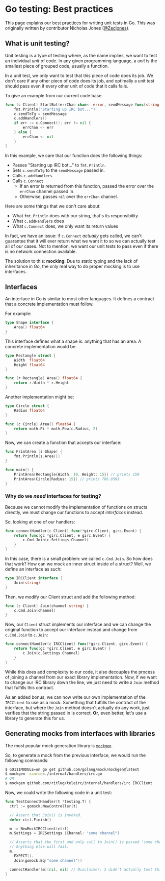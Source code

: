 Go testing: Best practices
==========================

This page explains our best practices for writing unit tests in Go.
This was originally written by contributor Nicholas Jones ([@Zedjones](https://github.com/Zedjones)).


## What is unit testing?

Unit testing is a type of testing where, as the name implies, we want to test an individual _unit_ of code.
In any given programming language, a _unit_ is the smallest piece of grouped code, usually a function.

In a unit test, we only want to test that this piece of code does its job.
We don't care if any other piece of code does its job, and optimally a unit test should pass even if every other unit of code that it calls fails.

To give an example from our current code base:

```go
func (c Client) StartBot(errChan chan<- error, sendMessage func(string)) {
	fmt.Println("Starting up IRC bot...")
	c.sendToTg = sendMessage
	c.addHandlers()
	if err := c.Connect(); err != nil {
		errChan <- err
	} else {
		errChan <- nil
	}
}
```

In this example, we care that our function does the following things:

* Passes "Starting up IRC bot..." to `fmt.Println`.
* Sets `c.sendToTg` to the `sendMessage` passed in.
* Calls `c.addHandlers`.
* Calls `c.Connect`
  * If an error is returned from this function, passed the error over the `errChan` channel passed in.
  * Otherwise, passes `nil` over the `errChan` channel.

Here are some things that we don't care about:

* What `fmt.Println` does with our string, that's its responsibility.
* What `c.addHandlers` does
* What `c.Connect` does, we only want its return values

In fact, we have an issue: if `c.Connect` _actually_ gets called, we can't guarantee that it will ever return what we want it to so we can actually test all of our cases.
Not to mention, we want our unit tests to pass even if there is no network connection available.

The solution to this: **mocking**.
Due to static typing and the lack of inheritance in Go, the only real way to do proper mocking is to use interfaces.


## Interfaces

An interface in Go is similar to most other languages.
It defines a contract that a concrete implementation must follow.

For example:

```go
type Shape interface {
    Area() float64
}
```

This interface defines what a shape is: anything that has an area.
A concrete implementation would be:

```go
type Rectangle struct {
    Width  float64
    Height float64
}

func (r Rectangle) Area() float64 {
    return r.Width * r.Height
}
```

Another implementation might be:

```go
type Circle struct {
    Radius float64
}

func (c Circle) Area() float64 {
    return math.Pi * math.Pow(c.Radius, 2)
}
```

Now, we can create a function that accepts our interface:

```go
func PrintArea (s Shape) {
    fmt.Println(s.Area())
}

func main() {
	PrintArea(Rectangle{Width: 10, Height: 15}) // prints 150
	PrintArea(Circle{Radius: 15}) // prints 706.8583
}
```

### Why do we _need_ interfaces for testing?

Because we cannot modify the implementation of functions on structs directly, we must change our functions to accept _interfaces_ instead.

So, looking at one of our handlers:

```go
func connectHandler(c Client) func(*girc.Client, girc.Event) {
	return func(gc *girc.Client, e girc.Event) {
		c.Cmd.Join(c.Settings.Channel)
	}
}
```

In this case, there is a small problem: we called `c.Cmd.Join`.
So how does that work? How can we mock an inner struct inside of a struct?
Well, we define an interface as such:

```go
type IRCClient interface {
    Join(string)
}
```

Then, we modify our Client struct and add the following method:

```go
func (c Client) Join(channel string) {
	c.Cmd.Join(channel)
}
```

Now, our `Client` struct implements our interface and we can change the original function to accept our interface instead and change from `c.Cmd.Join` to `c.Join`:

```go
func connectHandler(c IRCClient) func(*girc.Client, girc.Event) {
	return func(gc *girc.Client, e girc.Event) {
		c.Join(c.Settings.Channel)
	}
}
```

While this does add complexity to our code, it also decouples the process of joining a channel from our exact library implementation.
Now, if we want to change our IRC library down the line, we just need to write a `Join` method that fulfills this contract.

As an added bonus, we can now write our own implementation of the `IRCClient` to use as a mock.
Something that fulfills the contract of the interface, but where the `Join` method doesn't actually do any work, just verifies that the string passed in is correct.
**Or**, even better, let's use a library to generate this for us.


## Generating mocks from interfaces with libraries

The most popular mock generation library is [`mockgen`](https://github.com/golang/mock).

So, to generate a mock from the previous interface, we would run the following commands:

```bash
$ GO111MODULE=on go get github.com/golang/mock/mockgen@latest
$ mockgen -source=./internal/handlers/irc.go
# OR
$ mockgen github.com/ritlug/teleirc/internal/handlers/irc IRCClient
```

Now, we could write the following code in a unit test:

```go
func TestConnectHandler(t *testing.T) {
  ctrl := gomock.NewController(t)

  // Assert that Join() is invoked.
  defer ctrl.Finish()

  m := NewMockIRCClient(ctrl)
  m.Settings = IRCSettings {Channel: "some channel"}

  // Asserts that the first and only call to Join() is passed "some channel".
  // Anything else will fail.
  m.
    EXPECT().
    Join(gomock.Eq("some channel"))

  connectHandler(m)(nil, nil) // Disclaimer: I didn't actually test this
}
```
